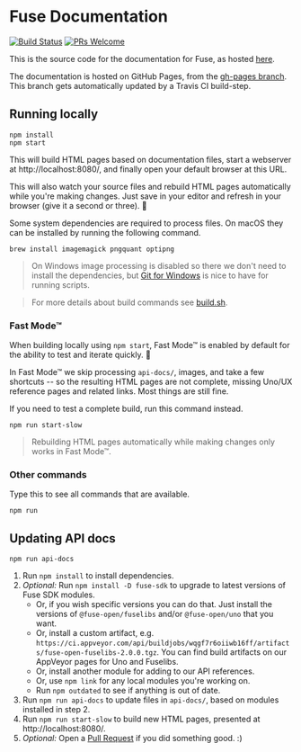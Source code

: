 # Fuse Documentation

[![Build Status](https://travis-ci.com/fuse-open/docs.svg?branch=master)](https://travis-ci.com/fuse-open/docs)
[![PRs Welcome](https://img.shields.io/badge/PRs-welcome-brightgreen.svg)](https://github.com/fuse-open/docs/pulls)

This is the source code for the documentation for Fuse, as hosted [here](https://fuseopen.com/docs).

The documentation is hosted on GitHub Pages, from the [gh-pages branch](https://github.com/fuse-open/docs/tree/gh-pages). This branch gets automatically updated by a Travis CI build-step.

## Running locally

```shell
npm install
npm start
```

This will build HTML pages based on documentation files, start a webserver at http://localhost:8080/, and finally open your default browser at this URL.

This will also watch your source files and rebuild HTML pages automatically while you're making changes.
Just save in your editor and refresh in your browser (give it a second or three). 🙂

Some system dependencies are required to process files. On macOS they can be installed by running the following command.

```shell
brew install imagemagick pngquant optipng
```

> On Windows image processing is disabled so there we don't need to install the dependencies, but [Git for Windows](https://github.com/git-for-windows/git/releases) is nice to have for running scripts.

> For more details about build commands see [build.sh](build.sh).

### Fast Mode™

When building locally using `npm start`, Fast Mode™ is enabled by
default for the ability to test and iterate quickly. 🚀

In Fast Mode™ we skip processing `api-docs/`, images, and take a few
shortcuts -- so the resulting HTML pages are not complete, missing
Uno/UX reference pages and related links. Most things are still fine.

If you need to test a complete build, run this command instead.

```shell
npm run start-slow
```

> Rebuilding HTML pages automatically while making changes only works in Fast Mode™.

### Other commands

Type this to see all commands that are available.

```shell
npm run
```

## Updating API docs

```shell
npm run api-docs
```

1. Run `npm install` to install dependencies.
2. *Optional:* Run `npm install -D fuse-sdk` to upgrade to latest versions of Fuse SDK modules.
    * Or, if you wish specific versions you can do that. Just install the versions of `@fuse-open/fuselibs` and/or `@fuse-open/uno` that you want.
    * Or, install a custom artifact, e.g. `https://ci.appveyor.com/api/buildjobs/wqgf7r6oiiwb16ff/artifacts/fuse-open-fuselibs-2.0.0.tgz`. You can find build artifacts on our AppVeyor pages for Uno and Fuselibs.
    * Or, install another module for adding to our API references.
    * Or, use `npm link` for any local modules you're working on.
    * Run `npm outdated` to see if anything is out of date.
3. Run `npm run api-docs` to update files in `api-docs/`, based on modules installed in step 2.
4. Run `npm run start-slow` to build new HTML pages, presented at http://localhost:8080/.
5. *Optional:* Open a [Pull Request](https://github.com/fuse-open/docs/pulls) if you did something good. :)
